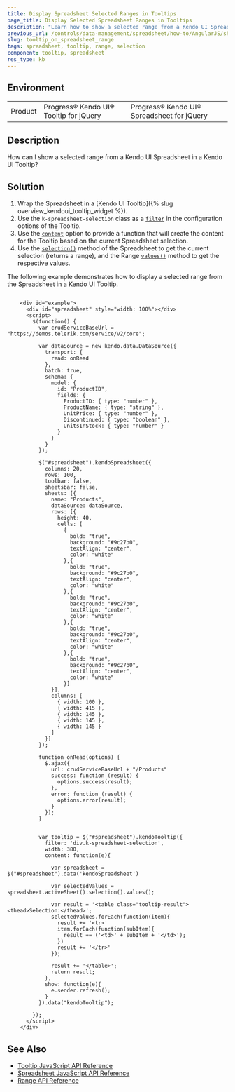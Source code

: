 ```yaml
---
title: Display Spreadsheet Selected Ranges in Tooltips
page_title: Display Selected Spreadsheet Ranges in Tooltips
description: "Learn how to show a selected range from a Kendo UI Spreadsheet in a Kendo UI Tooltip."
previous_url: /controls/data-management/spreadsheet/how-to/AngularJS/show-selected-range-in-tooltip, /controls/data-management/spreadsheet/how-to/show-selected-range-in-tooltip
slug: tooltip_on_spreadsheet_range
tags: spreadsheet, tooltip, range, selection
component: tooltip, spreadsheet
res_type: kb
---
```


## Environment

<table>
 <tr>
  <td>Product</td>
  <td>Progress® Kendo UI® Tooltip for jQuery</td>
  <td>Progress® Kendo UI® Spreadsheet for jQuery</td>
 </tr>
</table>

## Description

How can I show a selected range from a Kendo UI Spreadsheet in a Kendo UI Tooltip?

## Solution

1. Wrap the Spreadsheet in a [Kendo UI Tooltip]({% slug overview_kendoui_tooltip_widget %}).
2. Use the `k-spreadsheet-selection` class as a [`filter`](/api/javascript/ui/tooltip/configuration/filter) in the configuration options of the Tooltip.
3. Use the [`content`](/api/javascript/ui/tooltip/configuration/content) option to provide a function that will create the content for the Tooltip based on the current Spreadsheet selection.
4. Use the [`selection()`](/api/javascript/spreadsheet/sheet/methods/selection) method of the Spreadsheet to get the current selection (returns a range), and the Range [`values()`](/api/javascript/spreadsheet/range/methods/values) method to get the respective values.

The following example demonstrates how to display a selected range from the Spreadsheet in a Kendo UI Tooltip.


```dojo

    <div id="example">
      <div id="spreadsheet" style="width: 100%"></div>
      <script>
        $(function() {
          var crudServiceBaseUrl = "https://demos.telerik.com/service/v2/core";

          var dataSource = new kendo.data.DataSource({
            transport: {
              read: onRead
            },
            batch: true,           
            schema: {
              model: {
                id: "ProductID",
                fields: {
                  ProductID: { type: "number" },
                  ProductName: { type: "string" },
                  UnitPrice: { type: "number" },
                  Discontinued: { type: "boolean" },
                  UnitsInStock: { type: "number" }
                }
              }
            }
          });

          $("#spreadsheet").kendoSpreadsheet({
            columns: 20,
            rows: 100,
            toolbar: false,
            sheetsbar: false,           
            sheets: [{
              name: "Products",
              dataSource: dataSource,
              rows: [{
                height: 40,
                cells: [
                  {
                    bold: "true",
                    background: "#9c27b0",
                    textAlign: "center",
                    color: "white"
                  },{
                    bold: "true",
                    background: "#9c27b0",
                    textAlign: "center",
                    color: "white"
                  },{
                    bold: "true",
                    background: "#9c27b0",
                    textAlign: "center",
                    color: "white"
                  },{
                    bold: "true",
                    background: "#9c27b0",
                    textAlign: "center",
                    color: "white"
                  },{
                    bold: "true",
                    background: "#9c27b0",
                    textAlign: "center",
                    color: "white"
                  }]
              }],
              columns: [
                { width: 100 },
                { width: 415 },
                { width: 145 },
                { width: 145 },
                { width: 145 }
              ]
            }]
          });

          function onRead(options) {
            $.ajax({
              url: crudServiceBaseUrl + "/Products"
              success: function (result) {
                options.success(result);
              },
              error: function (result) {
                options.error(result);
              }
            });
          }


          var tooltip = $("#spreadsheet").kendoTooltip({
            filter: 'div.k-spreadsheet-selection',
            width: 380,
            content: function(e){

              var spreadsheet = $("#spreadsheet").data('kendoSpreadsheet')

              var selectedValues = spreadsheet.activeSheet().selection().values();

              var result = '<table class="tooltip-result"><thead>Selection:</thead>';
              selectedValues.forEach(function(item){
                result += '<tr>'
                item.forEach(function(subItem){
                  result += ('<td>' + subItem + '</td>');
                })
                result += '</tr>'
              });

              result += '</table>';
              return result;
            },
            show: function(e){
              e.sender.refresh();
            }
          }).data("kendoTooltip");

        });
      </script>
    </div>
```

## See Also

* [Tooltip JavaScript API Reference](/api/javascript/ui/tooltip)
* [Spreadsheet JavaScript API Reference](/api/javascript/ui/spreadsheet)
* [Range API Reference](/api/javascript/spreadsheet/range)
